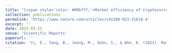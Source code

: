 ```yaml
---
title: "[<span style='color: #00bfff;'>Market efficiency of cryptocurrency: evidence from the Bitcoin market</span>](https://www.nature.com/articles/s41598-023-31618-4)"
collection: publications
permalink: 'https://www.nature.com/articles/s41598-023-31618-4'
excerpt: ''
date: 2023-03-23
venue: 'Scientific Reports'
paperurl: ''
citation: 'Yi, E., Yang, B., Jeong, M., Sohn, S., & Ahn, K. (2023). Market efficiency of cryptocurrency: evidence from the Bitcoin market. Scientific Reports, 13(1), 4789.'
---
```

